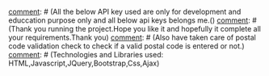 [comment]: # (This test solution is implemented by Shriram Singh for the purpose of COREKARA GROUP coding  test only)
[comment]: # (All the below API key used are only for development and educcation purpose only and all below api keys belongs me.()
[comment]: # (Thank you running the project.Hope you like it and hopefully it complete all your requirements.Thank you)
[comment]: # (Also have taken care of postal code validation check to check if a valid postal code is entered or not.)
[comment]: # (Technologies and Libraries used: HTML,Javascript,JQuery,Bootstrap,Css,Ajax)


